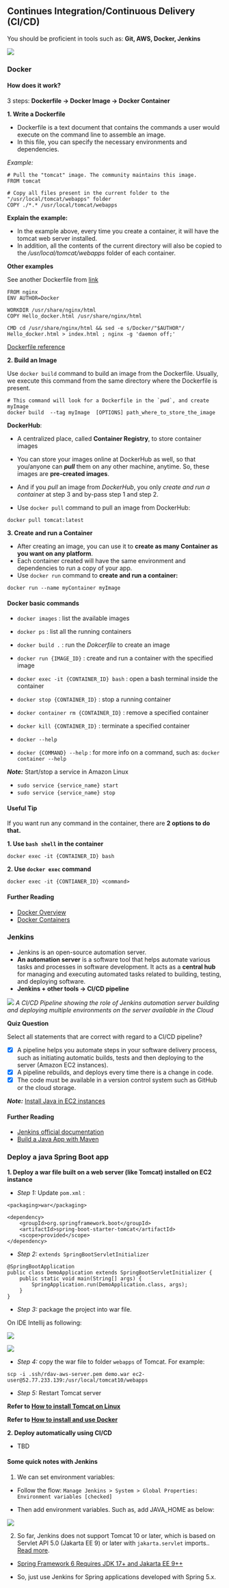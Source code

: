## Continues Integration/Continuous Delivery (CI/CD)

You should be proficient in tools such as: **Git, AWS, Docker, Jenkins**

![](/imgs/java_web/cicd-pineline.png)

### Docker

#### How does it work?

3 steps: **Dockerfile → Docker Image → Docker Container**

**1. Write a Dockerfile**

- Dockerfile is a text document that contains the commands a user would execute on the command line to assemble an image.
- In this file, you can specify the necessary environments and dependencies.

*Example:*

```
# Pull the "tomcat" image. The community maintains this image. 
FROM tomcat 

# Copy all files present in the current folder to the "/usr/local/tomcat/webapps" folder 
COPY ./*.* /usr/local/tomcat/webapps 
 ```

**Explain the example:**

- In the example above, every time you create a container, it will have the tomcat web server installed.
- In addition, all the contents of the current directory will also be copied to the */usr/local/tomcat/webapps* folder of each container.

**Other examples**

See another Dockerfile from [link](https://github.com/docker/labs/blob/master/beginner/static-site/Dockerfile)

```
FROM nginx
ENV AUTHOR=Docker

WORKDIR /usr/share/nginx/html
COPY Hello_docker.html /usr/share/nginx/html

CMD cd /usr/share/nginx/html && sed -e s/Docker/"$AUTHOR"/ Hello_docker.html > index.html ; nginx -g 'daemon off;'
 ```

[Dockerfile reference](https://docs.docker.com/engine/reference/builder/) 

**2. Build an Image**

Use ```docker build``` command to build an image from the Dockerfile. Usually, we execute this command from the same directory where the Dockerfile is present.

```
# This command will look for a Dockerfile in the `pwd`, and create myImage
docker build  --tag myImage  [OPTIONS] path_where_to_store_the_image 
 ```

**DockerHub**: 

- A centralized place, called **Container Registry**, to store container images
- You can store your images online at DockerHub as well, so that you/anyone can ***pull*** them on any other machine, anytime. So, these images are **pre-created images**.
- And if you *pull* an image from *DockerHub*, you only *create and run a container* at step 3 and by-pass step 1 and step 2.

- Use ```docker pull``` command to pull an image from DockerHub:

```
docker pull tomcat:latest
 ```

**3. Create and run a Container**

- After creating an image, you can use it to **create as many Container as you want on any platform**.
- Each container created will have the same environment and dependencies to run a copy of your app.
- Use ```docker run``` command to **create and run a container:**

```
docker run --name myContainer myImage
 ```

#### Docker basic commands

- ```docker images``` : list the available images
- ```docker ps``` : list all the running containers
- ```docker build .``` : run the *Dokcerfile* to create an image
- ```docker run {IMAGE_ID}``` : create and run a container with the specified image
- ```docker exec -it {CONTAINER_ID} bash``` : open a bash terminal inside the container
- ```docker stop {CONTAINER_ID}``` : stop a running container
- ```docker container rm {CONTAINER_ID}``` : remove a specified container
- ```docker kill {CONTAINER_ID}``` : terminate a specified container

- ```docker --help```
- ```docker {COMMAND} --help``` : for more info on a command, such as: ```docker container --help```

***Note:*** Start/stop a service in Amazon Linux

- ```sudo service {service_name} start```
- ```sudo service {service_name} stop```

#### Useful Tip

If you want run any command in the container, there are **2 options to do that.**

**1. Use ```bash shell``` in the container**

```docker exec -it {CONTAINER_ID} bash```

**2. Use ```docker exec``` command**

```docker exec -it {CONTIANER_ID} <command>```

#### Further Reading

- [Docker Overview](https://docs.docker.com/get-started/overview/)
- [Docker Containers](https://www.docker.com/resources/what-container/)


### Jenkins

- Jenkins is an open-source automation server.
- **An automation server** is a software tool that helps automate various tasks and processes in software development. It acts as a **central hub** for managing and executing automated tasks related to building, testing, and deploying software.
- **Jenkins + other tools → CI/CD pipeline**

![](/imgs/java_web/ci-cd-pipeline.png)
_A CI/CD Pipeline showing the role of Jenkins automation server building and deploying multiple environments on the server available in the Cloud_

**Quiz Question**

Select all statements that are correct with regard to a CI/CD pipeline?

  - [x] A pipeline helps you automate steps in your software delivery process, such as initiating automatic builds, tests and then deploying to the server (Amazon EC2 instances).
  - [x] A pipeline rebuilds, and deploys every time there is a change in code.
  - [x] The code must be available in a version control system such as GitHub or the cloud storage.

***Note:*** [Install Java in EC2 instances](https://linux.how2shout.com/how-to-install-java-on-amazon-linux-2023/)

#### Further Reading

- [Jenkins official documentation](https://www.jenkins.io/doc/pipeline/tour/getting-started/)
- [Build a Java App with Maven](https://www.jenkins.io/doc/tutorials/build-a-java-app-with-maven/)

### Deploy a java Spring Boot app

**1. Deploy a war file built on a web server (like Tomcat) installed on EC2 instance**
- *Step 1:* Update ```pom.xml``` :

```
<packaging>war</packaging>
 ```

```
<dependency>
    <groupId>org.springframework.boot</groupId>
    <artifactId>spring-boot-starter-tomcat</artifactId>
    <scope>provided</scope>
</dependency>
 ```

- *Step 2:* ```extends SpringBootServletInitializer ```

```
@SpringBootApplication
public class DemoApplication extends SpringBootServletInitializer {
	public static void main(String[] args) {
		SpringApplication.run(DemoApplication.class, args);
	}
}
 ```

- *Step 3:* package the project into war file. 

On IDE Intellij as following:

![](/imgs/java_web/build_war_1.png)

![](/imgs/java_web/build_war_2.png)

- *Step 4:* copy the war file to folder ```webapps``` of Tomcat. For example: 

```
scp -i .ssh/rdav-aws-server.pem demo.war ec2-user@52.77.233.139:/usr/local/tomcat10/webapps
 ```

- *Step 5:* Restart Tomcat server

**Refer to [How to install Tomcat on Linux](https://www.digitalocean.com/community/tutorials/install-tomcat-on-linux)**

**Refer to [How to install and use Docker](https://www.digitalocean.com/community/tutorials/how-to-install-and-use-docker-on-ubuntu-20-04)**

**2. Deploy automatically using CI/CD**

- TBD

#### Some quick notes with Jenkins

1. We can set environment variables: 

- Follow the flow: ```Manage Jenkins > System > Global Properties: Environment variables [checked]```

- Then add environment variables. Such as, add JAVA_HOME as below:

![](/imgs/java_web/jenkins-global-env-variables.png)

2. So far, Jenkins does not support Tomcat 10 or later, which is based on Servlet API 5.0 (Jakarta EE 9) or later with ```jakarta.servlet``` imports.. [Read more](https://www.jenkins.io/doc/administration/requirements/servlet-containers/#support-levels). 

- [Spring Framework 6 Requires JDK 17+ and Jakarta EE 9++](https://github.com/spring-projects/spring-framework/wiki/What%27s-New-in-Spring-Framework-6.x/#whats-new-in-version-60)

- So, just use Jenkins for Spring applications developed with Spring 5.x.